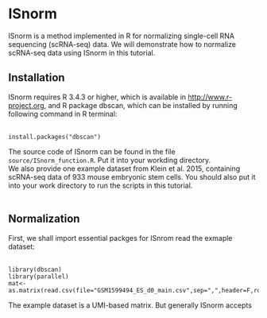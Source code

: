 # ISnorm
ISnorm is a method implemented in R for normalizing single-cell RNA sequencing (scRNA-seq) data. We will demonstrate how to normalize scRNA-seq data using ISnorm in this tutorial.<br>

## Installation
ISnorm requires R 3.4.3 or higher, which is available in http://www.r-project.org, and R package dbscan, which can be installed by running following command in R terminal:<br><br>
```{r }
install.packages("dbscan")
```
The source code of ISnorm can be found in the file `source/ISnorm_function.R`. Put it into your workding directory.<br>
We also provide one example dataset from Klein et al. 2015, containing scRNA-seq data of 933 mouse embryonic stem cells. You should also put it into your work directory to run the scripts in this tutorial.<br><br>

## Normalization
First, we shall import essential packges for ISnrom read the exmaple dataset:<br><br>
```{r }
library(dbscan)
library(parallel)
mat<-as.matrix(read.csv(file="GSM1599494_ES_d0_main.csv",sep=",",header=F,row.names=1))
```
The example dataset is a UMI-based matrix. But generally ISnorm accepts 
